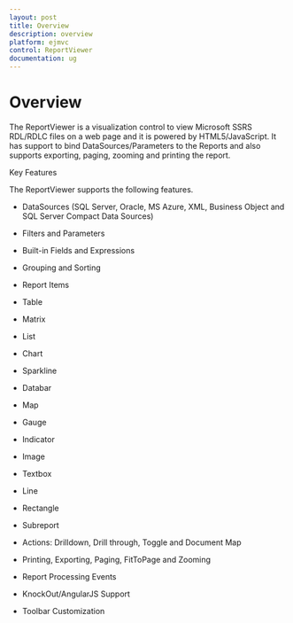 ```yaml
---
layout: post
title: Overview
description: overview
platform: ejmvc
control: ReportViewer
documentation: ug
---
```


# Overview

The ReportViewer is a visualization control to view Microsoft SSRS RDL/RDLC files on a web page and it is powered by HTML5/JavaScript. It has support to bind DataSources/Parameters to the Reports and also supports exporting, paging, zooming and printing the report.

Key Features

The ReportViewer supports the following features.



* DataSources (SQL Server, Oracle, MS Azure, XML, Business Object and SQL Server Compact Data Sources)



* Filters and Parameters



* Built-in Fields and Expressions



* Grouping and Sorting



* Report Items



* Table



* Matrix



* List



* Chart



* Sparkline



* Databar



* Map



* Gauge



* Indicator



* Image



* Textbox



* Line



* Rectangle



* Subreport



* Actions: Drilldown, Drill through, Toggle and Document Map



* Printing, Exporting, Paging, FitToPage and Zooming



* Report Processing Events



* KnockOut/AngularJS Support



* Toolbar Customization
